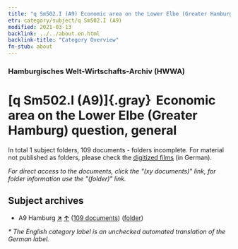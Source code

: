 ```yaml
---
title: "q Sm502.I (A9) Economic area on the Lower Elbe (Greater Hamburg) question, general"
etr: category/subject/q Sm502.I (A9)
modified: 2021-03-13
backlink: ../../about.en.html
backlink-title: "Category Overview"
fn-stub: about
---
```


### Hamburgisches Welt-Wirtschafts-Archiv (HWWA)
# [q Sm502.I (A9)]{.gray}&#8201; Economic area on the Lower Elbe (Greater Hamburg) question, general&#160; 





In total 1 subject folders, 109 documents - folders incomplete.
For material not published as folders, please check the [digitized films](/film/h1_sh) (in German).

_For direct access to the documents, click the "(xy documents)" link, for folder information use the "(folder)" link._

## Subject archives


- A9 Hamburg [**&nearr;**](../../../geo/i/140905/about.en.html "Hamburg (all folders)") [**&uarr;**](../../../geo/about.en.html#A9 "Country category system") (<a href="https://pm20.zbw.eu/dfgview/sh/140905,146065" title="about: Hamburg : Economic area on the Lower Elbe (Greater Hamburg) question, general" target="_blank">109 documents</a>) ([folder](../../../../folder/sh/1409xx/140905/1460xx/146065/about.en.html))


_* The English category label is an unchecked automated translation of the German label._

